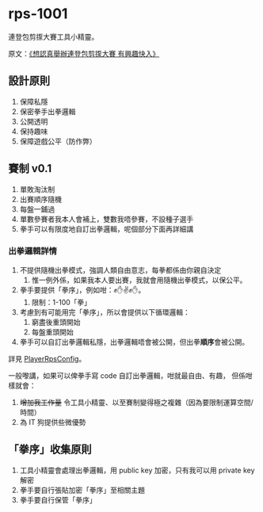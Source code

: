 # rps-1001

連登包剪揼大賽工具小精靈。

原文：[《想認真舉辦連登包剪揼大賽 有興趣快入》](https://lih.kg/3773399)

## 設計原則

1. 保障私隱
2. 保密拳手出拳邏輯
3. 公開透明
4. 保持趣味
5. 保障遊戲公平（防作弊）

## 賽制 v0.1

1. 單敗淘汰制
2. 出賽順序隨機
3. 每盤一鋪過
4. 單數參賽者我本人會補上，雙數我唔參賽，不設種子選手
5. 拳手可以有限度地自訂出拳邏輯，呢個部分下面再詳細講

### 出拳邏輯詳情

1. 不提供隨機出拳模式，強調人類自由意志，每拳都係由你親自決定
   1. 惟一例外係，如果我本人要出賽，我就會用隨機出拳模式，以保公平。
2. 拳手要提供「拳序」，例如咁：✊✋✌️✊✋。
   1. 限制：1-100「拳」
3. 考慮到有可能用完「拳序」，所以會提供以下循環邏輯：
   1. 窮盡後重頭開始
   2. 每盤重頭開始
4. 拳手可以自訂出拳邏輯私隱，出拳邏輯唔會被公開，但出拳**順序**會被公開。

詳見 [PlayerRpsConfig](PlayerRpsConfig.py)。

一般嚟講，如果可以俾拳手寫 code 自訂出拳邏輯，咁就最自由、有趣，
但係咁樣就會：

1. ~~增加我工作量~~ 令工具小精靈、以至賽制變得極之複雜（因為要限制運算空間/時間）
2. 為 IT 狗提供些微優勢

## 「拳序」收集原則

1. 工具小精靈會處理出拳邏輯，用 public key 加密，只有我可以用 private key 解密
2. 拳手要自行張貼加密「拳序」至相關主題
3. 拳手要自行保管「拳序」
